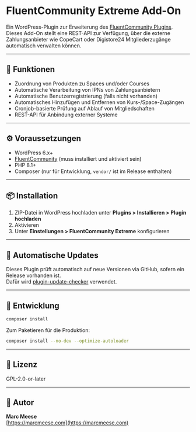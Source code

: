 # FluentCommunity Extreme Add-On

Ein WordPress-Plugin zur Erweiterung des [FluentCommunity Plugins](https://fluentcommunity.co/).  
Dieses Add-On stellt eine REST-API zur Verfügung, über die externe Zahlungsanbieter wie CopeCart oder Digistore24 Mitgliederzugänge automatisch verwalten können.

---

## 🔧 Funktionen

- Zuordnung von Produkten zu Spaces und/oder Courses
- Automatische Verarbeitung von IPNs von Zahlungsanbietern
- Automatische Benutzerregistrierung (falls nicht vorhanden)
- Automatisches Hinzufügen und Entfernen von Kurs-/Space-Zugängen
- Cronjob-basierte Prüfung auf Ablauf von Mitgliedschaften
- REST-API für Anbindung externer Systeme

---

## ⚙️ Voraussetzungen

- WordPress 6.x+
- [FluentCommunity](https://fluentcommunity.co/) (muss installiert und aktiviert sein)
- PHP 8.1+
- Composer (nur für Entwicklung, `vendor/` ist im Release enthalten)

---

## 📦 Installation

1. ZIP-Datei in WordPress hochladen unter **Plugins > Installieren > Plugin hochladen**
2. Aktivieren
3. Unter **Einstellungen > FluentCommunity Extreme** konfigurieren

---

## 🔁 Automatische Updates

Dieses Plugin prüft automatisch auf neue Versionen via GitHub, sofern ein Release vorhanden ist.  
Dafür wird [plugin-update-checker](https://github.com/YahnisElsts/plugin-update-checker) verwendet.

---

## 🧪 Entwicklung

```bash
composer install
```

Zum Paketieren für die Produktion:

```bash
composer install --no-dev --optimize-autoloader
```

---

## 📄 Lizenz

GPL-2.0-or-later

---

## 👤 Autor

**Marc Meese**  
[https://marcmeese.com](https://marcmeese.com)